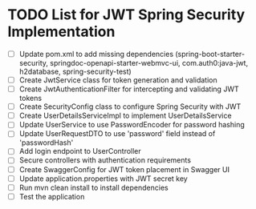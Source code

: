 # TODO List for JWT Spring Security Implementation

- [ ] Update pom.xml to add missing dependencies (spring-boot-starter-security, springdoc-openapi-starter-webmvc-ui, com.auth0:java-jwt, h2database, spring-security-test)
- [ ] Create JwtService class for token generation and validation
- [ ] Create JwtAuthenticationFilter for intercepting and validating JWT tokens
- [ ] Create SecurityConfig class to configure Spring Security with JWT
- [ ] Create UserDetailsServiceImpl to implement UserDetailsService
- [ ] Update UserService to use PasswordEncoder for password hashing
- [ ] Update UserRequestDTO to use 'password' field instead of 'passwordHash'
- [ ] Add login endpoint to UserController
- [ ] Secure controllers with authentication requirements
- [ ] Create SwaggerConfig for JWT token placement in Swagger UI
- [ ] Update application.properties with JWT secret key
- [ ] Run mvn clean install to install dependencies
- [ ] Test the application
